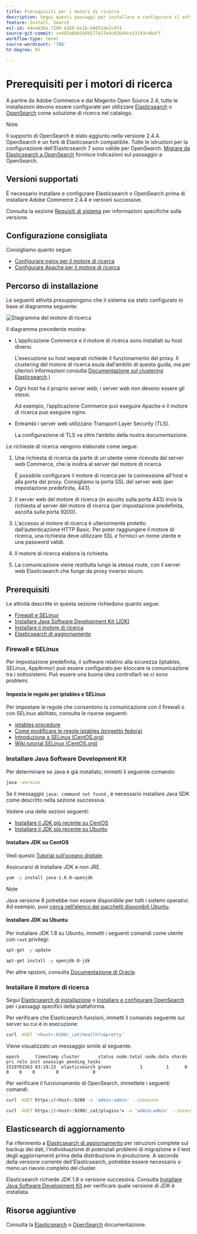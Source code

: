 ```yaml
---
title: Prerequisiti per i motori di ricerca
description: Segui questi passaggi per installare e configurare il software dei motori di ricerca supportato per le installazioni locali di Adobe Commerce e Magento Open Source.
feature: Install, Search
exl-id: 44ea638a-7200-4269-be1b-b0851de2c4f4
source-git-commit: ce405a6bb548b177427e4c02640ce13149c48aff
workflow-type: tm+mt
source-wordcount: '786'
ht-degree: 0%

---
```


# Prerequisiti per i motori di ricerca

A partire da Adobe Commerce e dal Magento Open Source 2.4, tutte le installazioni devono essere configurate per utilizzare [Elasticsearch](https://www.elastic.co) o [OpenSearch](https://opensearch.org/) come soluzione di ricerca nel catalogo.

>[!NOTE]
>
>Il supporto di OpenSearch è stato aggiunto nella versione 2.4.4. OpenSearch è un fork di Elasticsearch compatibile. Tutte le istruzioni per la configurazione dell&#39;Elasticsearch 7 sono valide per OpenSearch. [Migrare da Elasticsearch a OpenSearch](../../../upgrade/prepare/opensearch-migration.md) fornisce indicazioni sul passaggio a OpenSearch.

## Versioni supportati

È necessario installare e configurare Elasticsearch o OpenSearch prima di installare Adobe Commerce 2.4.4 e versioni successive.

Consulta la sezione [Requisiti di sistema](../../system-requirements.md) per informazioni specifiche sulla versione.

## Configurazione consigliata

Consigliamo quanto segue:

* [Configurare nginx per il motore di ricerca](configure-nginx.md)
* [Configurare Apache per il motore di ricerca](configure-apache.md)

## Percorso di installazione

Le seguenti attività presuppongono che il sistema sia stato configurato in base al diagramma seguente:

![Diagramma del motore di ricerca](../../../assets/installation/search-engine-config.svg)

Il diagramma precedente mostra:

* L’applicazione Commerce e il motore di ricerca sono installati su host diversi.

  L&#39;esecuzione su host separati richiede il funzionamento del proxy. Il clustering del motore di ricerca esula dall’ambito di questa guida, ma per ulteriori informazioni consulta [Documentazione sul clustering Elasticsearch](https://www.elastic.co/guide/en/elasticsearch/guide/current/distributed-cluster.html).)

* Ogni host ha il proprio server web; i server web non devono essere gli stessi.

  Ad esempio, l’applicazione Commerce può eseguire Apache e il motore di ricerca può eseguire nginx.

* Entrambi i server web utilizzano Transport Layer Security (TLS).

  La configurazione di TLS va oltre l’ambito della nostra documentazione.

Le richieste di ricerca vengono elaborate come segue:

1. Una richiesta di ricerca da parte di un utente viene ricevuta dal server web Commerce, che la inoltra al server del motore di ricerca.

   È possibile configurare il motore di ricerca per la connessione all&#39;host e alla porta del proxy. Consigliamo la porta SSL del server web (per impostazione predefinita, 443).

1. Il server web del motore di ricerca (in ascolto sulla porta 443) invia la richiesta al server del motore di ricerca (per impostazione predefinita, ascolta sulla porta 9200).

1. L’accesso al motore di ricerca è ulteriormente protetto dall’autenticazione HTTP Basic. Per poter raggiungere il motore di ricerca, una richiesta deve utilizzare SSL *e* fornisci un nome utente e una password validi.

1. Il motore di ricerca elabora la richiesta.

1. La comunicazione viene restituita lungo la stessa route, con il server web Elasticsearch che funge da proxy inverso sicuro.

## Prerequisiti

Le attività descritte in questa sezione richiedono quanto segue:

* [Firewall e SELinux](#firewall-and-selinux)
* [Installare Java Software Development Kit (JDK)](#install-the-java-software-development-kit)
* [Installare il motore di ricerca](#install-the-search-engine)
* [Elasticsearch di aggiornamento](#upgrading-elasticsearch)

### Firewall e SELinux

Per impostazione predefinita, il software relativo alla sicurezza (iptables, SELinux, AppArmor) può essere configurato per bloccare la comunicazione tra i sottosistemi. Può essere una buona idea controllarli se ci sono problemi.

#### Imposta le regole per iptables e SELinux

Per impostare le regole che consentono la comunicazione con il firewall o con SELinux abilitato, consulta le risorse seguenti:

* [iptables procedure](https://help.ubuntu.com/community/IptablesHowTo)
* [Come modificare le regole iptables (progetto fedora)](https://fedoraproject.org/wiki/How_to_edit_iptables_rules)
* [Introduzione a SELinux (CentOS.org)](https://www.centos.org)
* [Wiki tutorial SELinux (CentOS.org)](https://wiki.centos.org/HowTos/SELinux)

### Installare Java Software Development Kit

Per determinare se Java è già installato, immetti il seguente comando:

```bash
java -version
```

Se il messaggio `java: command not found` , è necessario installare Java SDK come descritto nella sezione successiva.

Vedere una delle sezioni seguenti:

* [Installare il JDK più recente su CentOS](#install-the-jdk-on-centos)
* [Installare il JDK più recente su Ubuntu](#install-the-jdk-on-ubuntu)

#### Installare JDK su CentOS

Vedi questo [Tutorial sull’oceano digitale](https://www.digitalocean.com/community/tutorials/how-to-install-java-on-centos-and-fedora#install-oracle-java-8).

Assicurarsi di installare JDK e *non* JRE.

```bash
yum -y install java-1.8.0-openjdk
```

>[!NOTE]
>
>Java versione 8 potrebbe non essere disponibile per tutti i sistemi operativi. Ad esempio, puoi [cerca nell’elenco dei pacchetti disponibili Ubuntu](https://packages.ubuntu.com/).

#### Installare JDK su Ubuntu

Per installare JDK 1.8 su Ubuntu, immetti i seguenti comandi come utente con `root` privilegi:

```bash
apt-get -y update
```

```bash
apt-get install -y openjdk-8-jdk
```

Per altre opzioni, consulta [Documentazione di Oracle](https://docs.oracle.com/javase/8/docs/technotes/guides/install/install_overview.html).

### Installare il motore di ricerca

Segui [Elasticsearch di installazione](https://www.elastic.co/guide/en/elasticsearch/reference/current/install-elasticsearch.html) o [Installare e configurare OpenSearch](https://opensearch.org/docs/latest/opensearch/install/index/) per i passaggi specifici della piattaforma.

Per verificare che Elasticsearch funzioni, immetti il comando seguente sul server su cui è in esecuzione:

```bash
curl -XGET '<host>:9200/_cat/health?v&pretty'
```

Viene visualizzato un messaggio simile al seguente:

```terminal
epoch      timestamp cluster       status node.total node.data shards pri relo init unassign pending_tasks
1519701563 03:19:23  elasticsearch green           1         1      0   0    0    0        0             0
```

Per verificare il funzionamento di OpenSearch, immettete i seguenti comandi:

```bash
curl -XGET https://<host>:9200 -u 'admin:admin' --insecure
```

```bash
curl -XGET https://<host>:9200/_cat/plugins?v -u 'admin:admin' --insecure
```

## Elasticsearch di aggiornamento

Fai riferimento a [Elasticsearch di aggiornamento](https://www.elastic.co/guide/en/elasticsearch/reference/current/setup-upgrade.html) per istruzioni complete sul backup dei dati, l&#39;individuazione di potenziali problemi di migrazione e il test degli aggiornamenti prima della distribuzione in produzione. A seconda della versione corrente dell&#39;Elasticsearch, potrebbe essere necessario o meno un riavvio completo del cluster.

Elasticsearch richiede JDK 1.8 o versione successiva. Consulta [Installare Java Software Development Kit](#install-the-java-software-development-kit) per verificare quale versione di JDK è installata.

## Risorse aggiuntive

Consulta la [Elasticsearch](https://www.elastic.co/guide/en/elasticsearch/reference/current/index.html) o [OpenSearch](https://opensearch.org/docs/latest/) documentazione.
